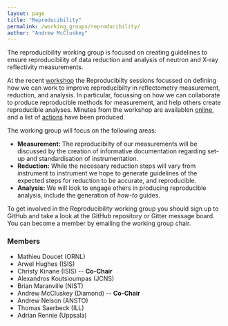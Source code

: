 ```yaml
---
layout: page
title: "Reproducibility"
permalink: /working_groups/reproducibility/
author: "Andrew McCluskey"
---
```


The reproducibility working group is focused on creating guidelines to ensure reproducibility of data reduction and analysis of neutron and X-ray reflectivity measurements.

At the recent [workshop](https://www.reflectometry.org/workshop_2020/) the Reproducibilty sessions focussed on defining how we can work to improve reproducibilty in reflectometry measurement, reduction, and analysis.
In particular, focussing on how we can collaborate to produce reproducible methods for measurement, and help others create reproducible analyses.
Minutes from the workshop are availablen [online](https://www.reflectometry.org/workshop_2020/), and a list of [actions](https://github.com/reflectivity/reproducibility/projects) have been produced.

The working group will focus on the following areas:
* **Measurement:** The reproducibilty of our measurements will be discussed by the creation of informative documentation regarding set-up and standardisation of instrumentation.
* **Reduction:** While the necessary reduction steps will vary from instrument to instrument we hope to generate guidelines of the expected steps for reduction to be accurate, and reproducible.
* **Analysis:** We will look to engage others in producing reproducible analysis, include the generation of *how-to* guides.

To get involved in the Reproducibility working group you should sign up to GitHub and take a look at the GitHub repository or Gitter message board. You can become a member by emailing the working group chair.


### Members

- Mathieu Doucet (ORNL)
- Arwel Hughes (ISIS)
- Christy Kinane (ISIS) -- **Co-Chair**
- Alexandros Koutsioumpas (JCNS)
- Brian Maranville (NIST)
- Andrew McCluskey (Diamond) -- **Co-Chair**
- Andrew Nelson (ANSTO)
- Thomas Saerbeck (ILL)
- Adrian Rennie (Uppsala)
